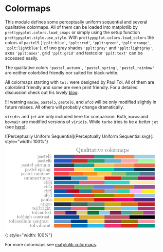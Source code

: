 # Colormaps

This module defines some perceptually uniform sequential and several qualitative colormaps. All of them can be loaded into matplotlib by `prettypyplot.colors.load_cmaps` or simply using the setup function `prettypyplot.style.use_style`. With `prettypyplot.colors.load_colors` the colors of `pastel5` (`'pplt:blue'`, `'pplt:red'`, `'pplt:green'`, `'pplt:orange'`, `'pplt:lightblue'`), of two gray shades `'pplt:gray'` and `'pplt:lightgray'`, axes `'pplt:axes'`, grid `'pplt:grid'` and textcolor `'pplt:text'` can be accessed easily.

The qualitative colors `'pastel_autumn'`, `'pastel_spring'`, `'pastel_rainbow'` are neither  colorblind friendly nor suited for black-white.

All colormaps starting with `tol:` were designed by Paul Tol. All of them are colorblind friendly and some are even print friendly. For a detailed discussion check out his lovely [blog](https://personal.sron.nl/~pault/).

!!! warning
    `macaw`, `pastel5`, `pastel6`, and `ufcd` will be only modified slightly in future relases. All others will probably change dramatically.

`viridis` and `jet` are only included here for comparsion. Both, `macaw` and `bownair` are modified versions of `viridis`. While `turbo` tries to be a better `jet` (see [here](https://ai.googleblog.com/2019/08/turbo-improved-rainbow-colormap-for.html)).

![Perceptually Uniform Sequential](Perceptually Uniform Sequential.svg){: style="width: 100%"}
![Qualitative](Qualitative.svg){: style="width: 100%"}

For more colormaps see [matplolib colormaps](https://matplotlib.org/tutorials/colors/colormaps.html).
